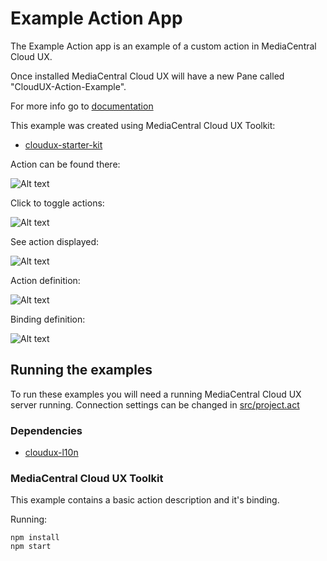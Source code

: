 # Example Action App
The Example Action app is an example of a custom action in MediaCentral Cloud UX. 

Once installed MediaCentral Cloud UX will have a new Pane called "CloudUX-Action-Example".

For more info go to [documentation](http://developer.avid.com/mcux_ui_plugin/clux-api/actions-api.html)

This example was created using MediaCentral Cloud UX Toolkit:
* [cloudux-starter-kit](https://www.npmjs.com/package/cloudux-starter-kit)

Action can be found there:

![Alt text](screenshots/top-right-corner.jpg "Right Corner")

Click to toggle actions:

![Alt text](screenshots/toggle-action.jpg "Toggle")

See action displayed:

![Alt text](screenshots/HelloAction.jpg "Hello")

Action definition:

![Alt text](screenshots/action.jpg "Hello")

Binding definition:

![Alt text](screenshots/binding.jpg "Hello")

## Running the examples
To run these examples you will need a running MediaCentral Cloud UX server running. 
Connection settings can be changed in [src/project.act](src/project.act)

### Dependencies
* [cloudux-l10n ](https://www.npmjs.com/package/cloudux-l10n)

### MediaCentral Cloud UX Toolkit
This example contains a basic action description and it's binding.

Running:
    
    npm install
    npm start
